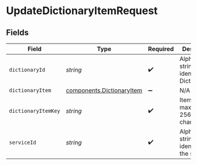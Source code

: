 # UpdateDictionaryItemRequest


## Fields

| Field                                                                         | Type                                                                          | Required                                                                      | Description                                                                   | Example                                                                       |
| ----------------------------------------------------------------------------- | ----------------------------------------------------------------------------- | ----------------------------------------------------------------------------- | ----------------------------------------------------------------------------- | ----------------------------------------------------------------------------- |
| `dictionaryId`                                                                | *string*                                                                      | :heavy_check_mark:                                                            | Alphanumeric string identifying a Dictionary.                                 | 3vjTN8v1O7nOAY7aNDGOL                                                         |
| `dictionaryItem`                                                              | [components.DictionaryItem](../../../sdk/models/components/dictionaryitem.md) | :heavy_minus_sign:                                                            | N/A                                                                           |                                                                               |
| `dictionaryItemKey`                                                           | *string*                                                                      | :heavy_check_mark:                                                            | Item key, maximum 256 characters.                                             | test-key                                                                      |
| `serviceId`                                                                   | *string*                                                                      | :heavy_check_mark:                                                            | Alphanumeric string identifying the service.                                  | SU1Z0isxPaozGVKXdv0eY                                                         |